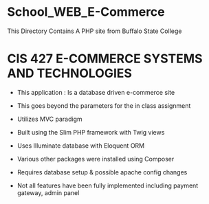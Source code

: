 # School_WEB_E-Commerce
This Directory Contains A PHP site from Buffalo State College

# CIS 427 E-COMMERCE SYSTEMS AND TECHNOLOGIES 

- This application  : Is a database driven e-commerce site     

- This goes beyond the parameters for the in class assignment
- Utilizes MVC paradigm 
- Built using the Slim PHP framework with Twig views
- Uses Illuminate database with Eloquent ORM
- Various other packages were installed using Composer
- Requires database setup & possible apache config changes
- Not all features have been fully implemented including payment gateway, admin panel
